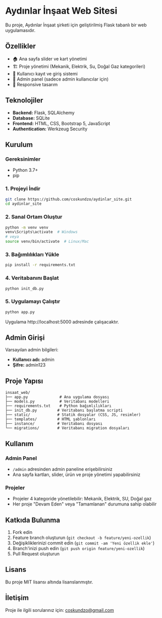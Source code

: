 # Aydınlar İnşaat Web Sitesi

Bu proje, Aydınlar İnşaat şirketi için geliştirilmiş Flask tabanlı bir web uygulamasıdır.

## Özellikler

- 🏠 Ana sayfa slider ve kart yönetimi
- 🏗️ Proje yönetimi (Mekanik, Elektrik, Su, Doğal Gaz kategorileri)
- 👥 Kullanıcı kayıt ve giriş sistemi
- 🔐 Admin panel (sadece admin kullanıcılar için)
- 📱 Responsive tasarım

## Teknolojiler

- **Backend:** Flask, SQLAlchemy
- **Database:** SQLite
- **Frontend:** HTML, CSS, Bootstrap 5, JavaScript
- **Authentication:** Werkzeug Security

## Kurulum

### Gereksinimler
- Python 3.7+
- pip

### 1. Projeyi İndir
```bash
git clone https://github.com/coskundzo/aydinlar_site.git
cd aydinlar_site
```

### 2. Sanal Ortam Oluştur
```bash
python -m venv venv
venv\Scripts\activate  # Windows
# veya
source venv/bin/activate  # Linux/Mac
```

### 3. Bağımlılıkları Yükle
```bash
pip install -r requirements.txt
```

### 4. Veritabanını Başlat
```bash
python init_db.py
```

### 5. Uygulamayı Çalıştır
```bash
python app.py
```

Uygulama http://localhost:5000 adresinde çalışacaktır.

## Admin Girişi

Varsayılan admin bilgileri:
- **Kullanıcı adı:** admin
- **Şifre:** admin123

## Proje Yapısı

```
insaat_web/
├── app.py              # Ana uygulama dosyası
├── models.py           # Veritabanı modelleri
├── requirements.txt    # Python bağımlılıkları
├── init_db.py         # Veritabanı başlatma scripti
├── static/            # Statik dosyalar (CSS, JS, resimler)
├── templates/         # HTML şablonları
├── instance/          # Veritabanı dosyası
└── migrations/        # Veritabanı migration dosyaları
```

## Kullanım

### Admin Panel
- `/admin` adresinden admin paneline erişebilirsiniz
- Ana sayfa kartları, slider, ürün ve proje yönetimi yapabilirsiniz

### Projeler
- Projeler 4 kategoride yönetilebilir: Mekanik, Elektrik, SU, Doğal gaz
- Her proje "Devam Eden" veya "Tamamlanan" durumuna sahip olabilir

## Katkıda Bulunma

1. Fork edin
2. Feature branch oluşturun (`git checkout -b feature/yeni-ozellik`)
3. Değişikliklerinizi commit edin (`git commit -am 'Yeni özellik ekle'`)
4. Branch'inizi push edin (`git push origin feature/yeni-ozellik`)
5. Pull Request oluşturun

## Lisans

Bu proje MIT lisansı altında lisanslanmıştır.

## İletişim

Proje ile ilgili sorularınız için: [coskundzo@gmail.com](mailto:coskundzo@gmail.com)
